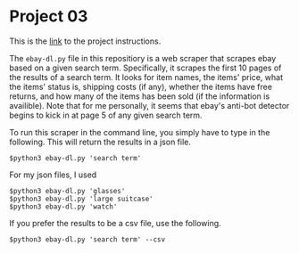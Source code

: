 # Project 03
This is the [link](https://github.com/mikeizbicki/cmc-csci040/tree/2022fall/project_03) to the project instructions. 

The `ebay-dl.py` file in this repositiory is a web scraper that scrapes ebay based on a given  search term. Specifically, it scrapes the first 10 pages of the results of a search term. It looks for item names, the items' price, what the items' status is, shipping costs (if any), whether the items have free returns, and how many of the items has been sold (if the information is availible). Note that for me personally, it seems that ebay's anti-bot detector begins to kick in at page 5 of any given search term. 

To run this scraper in the command line, you simply have to type in the following. This will return the results in a json file. 

```
$python3 ebay-dl.py 'search term' 

```
For my json files, I used 

```
$python3 ebay-dl.py 'glasses'
$python3 ebay-dl.py 'large suitcase'
$python3 ebay-dl.py 'watch'

```



If you prefer the results to be a csv file, use the following. 

```
$python3 ebay-dl.py 'search term' --csv

```


